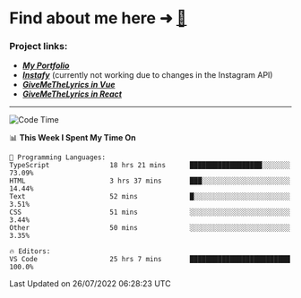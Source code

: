 # Find about me here ➜ [🧑](https://pauabella.dev)

### Project links:
- ***[My Portfolio](https://pauabella.dev)***
- ***[Instafy](https://instafy.me)*** (currently not working due to changes in the Instagram API)
- ***[GiveMeTheLyrics in Vue](https://lyrics.pauabella.dev)***
- ***[GiveMeTheLyrics in React](https://pauabella.dev/GiveMeTheLyrics)***

---
<!--START_SECTION:waka-->
![Code Time](http://img.shields.io/badge/Code%20Time-1%2C314%20hrs%2056%20mins-blue)

📊 **This Week I Spent My Time On** 

```text
💬 Programming Languages: 
TypeScript               18 hrs 21 mins      ██████████████████░░░░░░░   73.09% 
HTML                     3 hrs 37 mins       ███░░░░░░░░░░░░░░░░░░░░░░   14.44% 
Text                     52 mins             █░░░░░░░░░░░░░░░░░░░░░░░░   3.51% 
CSS                      51 mins             ░░░░░░░░░░░░░░░░░░░░░░░░░   3.44% 
Other                    50 mins             ░░░░░░░░░░░░░░░░░░░░░░░░░   3.35%

🔥 Editors: 
VS Code                  25 hrs 7 mins       █████████████████████████   100.0%

```


 Last Updated on 26/07/2022 06:28:23 UTC
<!--END_SECTION:waka-->
